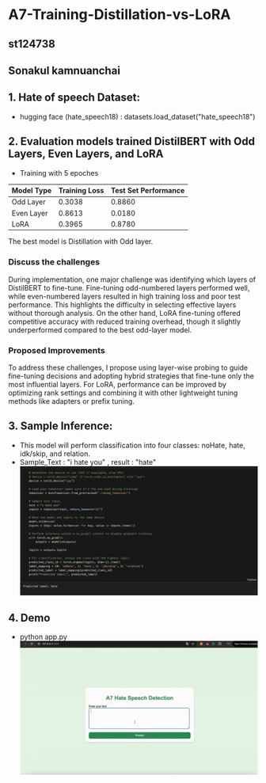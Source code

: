 # A7-Training-Distillation-vs-LoRA
## st124738
## Sonakul kamnuanchai

## 1. Hate of speech Dataset:
- hugging face (hate_speech18) : datasets.load_dataset("hate_speech18")

## 2. Evaluation models trained DistilBERT with Odd Layers, Even Layers, and LoRA
- Training with 5 epoches

| Model Type         | Training Loss| Test Set Performance |
|---------------------|-----------|-----------|
|Odd Layer           | 0.3038   | 0.8860 |
|Even Layer            | 0.8613	  | 0.0180 |
|LoRA            | 0.3965	  | 0.8780 |

The best model is Distillation with Odd layer.

### Discuss the challenges
During implementation, one major challenge was identifying which layers of DistilBERT to fine-tune. Fine-tuning odd-numbered layers performed well, while even-numbered layers resulted in high training loss and poor test performance. This highlights the difficulty in selecting effective layers without thorough analysis. On the other hand, LoRA fine-tuning offered competitive accuracy with reduced training overhead, though it slightly underperformed compared to the best odd-layer model.

### Proposed Improvements
To address these challenges, I propose using layer-wise probing to guide fine-tuning decisions and adopting hybrid strategies that fine-tune only the most influential layers. For LoRA, performance can be improved by optimizing rank settings and combining it with other lightweight tuning methods like adapters or prefix tuning.


## 3. Sample Inference:
- This model will perform classification into four classes: noHate, hate, idk/skip, and relation.
- Sample_Text : "i hate you" , result : "hate"
![App Screenshot](assets/inference.png)

## 4. Demo
- python app.py
![Demo](assets/demo-live.gif)
